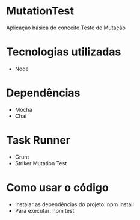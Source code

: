 # MutationTest
Aplicação básica do conceito Teste de Mutação

# Tecnologias utilizadas
* Node

# Dependências
* Mocha
* Chai

# Task Runner
* Grunt
* Striker Mutation Test

# Como usar o código
* Instalar as dependências do projeto: npm install
* Para executar: npm test
